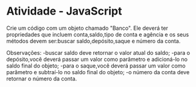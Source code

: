 # Atividade - JavaScript 
Crie um código com um objeto chamado "Banco". Ele deverá ter propriedades que incluem conta,saldo,tipo de conta e agência e os seus métodos devem ser:buscar saldo,depósito,saque e número da conta.

Observações:
-buscar saldo deve retornar o valor atual do saldo;
-para o depósito,você deverá passar um valor como parâmetro e adicioná-lo no saldo final do objeto;
-para o saque,você deverá passar um valor como parâmetro e subtraí-lo no saldo final do objeto;
-o número da conta deve retornar o número da conta.
